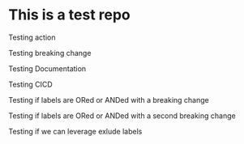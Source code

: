 # This is a test repo

Testing action

Testing breaking change

Testing Documentation

Testing CICD

Testing if labels are ORed or ANDed with a breaking change

Testing if labels are ORed or ANDed with a second breaking change

Testing if we can leverage exlude labels
